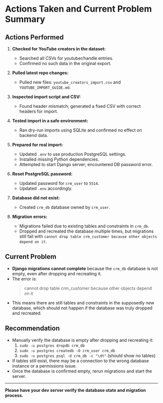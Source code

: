# Actions Taken and Current Problem Summary

## Actions Performed

1. **Checked for YouTube creators in the dataset:**
   - Searched all CSVs for youtuber/handle entries.
   - Confirmed no such data in the original export.

2. **Pulled latest repo changes:**
   - Pulled new files: `youtube_creators_import.csv` and `YOUTUBE_IMPORT_GUIDE.md`.

3. **Inspected import script and CSV:**
   - Found header mismatch; generated a fixed CSV with correct headers for import.

4. **Tested import in a safe environment:**
   - Ran dry-run imports using SQLite and confirmed no effect on backend data.

5. **Prepared for real import:**
   - Updated `.env` to use production PostgreSQL settings.
   - Installed missing Python dependencies.
   - Attempted to start Django server; encountered DB password error.

6. **Reset PostgreSQL password:**
   - Updated password for `crm_user` to `5514`.
   - Updated `.env` accordingly.

7. **Database did not exist:**
   - Created `crm_db` database owned by `crm_user`.

8. **Migration errors:**
   - Migrations failed due to existing tables and constraints in `crm_db`.
   - Dropped and recreated the database multiple times, but migrations still fail with `cannot drop table crm_customer because other objects depend on it`.

## Current Problem

- **Django migrations cannot complete** because the `crm_db` database is not empty, even after dropping and recreating it.
- The error is:
  > cannot drop table crm_customer because other objects depend on it
- This means there are still tables and constraints in the supposedly new database, which should not happen if the database was truly dropped and recreated.

## Recommendation
- Manually verify the database is empty after dropping and recreating it:
  1. `sudo -u postgres dropdb crm_db`
  2. `sudo -u postgres createdb -O crm_user crm_db`
  3. `sudo -u postgres psql -d crm_db -c "\dt"` (should show no tables)
- If tables still exist, there may be a connection to the wrong database instance or a permissions issue.
- Once the database is confirmed empty, rerun migrations and start the server.

---

**Please have your dev server verify the database state and migration process.**
